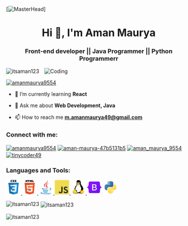 [![MasterHead](https://camo.githubusercontent.com/f1c0fc76d120f760664938edd8e1818f9d407b03f8ce7d306e12094d8853b6a0/687474703a2f2f692e696d6775722e636f6d2f6337476d414a662e706e67)]

<h1 align="center">Hi 👋, I'm Aman Maurya</h1>
<h3 align="center">Front-end developer || Java Programmer || Python Programmerr</h3>

<img align="right" alt="Coding" width="400" src="https://img.freepik.com/free-vector/developer-activity-concept-illustration_114360-2801.jpg?t=st=1657126437~exp=1657127037~hmac=44576eba6ce6ad247c818762d02e9d1b2c225400a3fef52c7dadbb256ef64050&w=740">
<p align="left"> <img src="https://komarev.com/ghpvc/?username=itsaman123&label=Profile%20views&color=0e75b6&style=flat" alt="itsaman123" /> </p>

<p align="left"> <a href="https://twitter.com/amanmaurya9554" target="blank"><img src="https://img.shields.io/twitter/follow/amanmaurya9554?logo=twitter&style=for-the-badge" alt="amanmaurya9554" /></a> </p>

- 🌱 I’m currently learning **React**

- 💬 Ask me about **Web Development, Java**

- 📫 How to reach me **m.amanmaurya49@gmail.com**

<h3 align="left">Connect with me:</h3>
<p align="left">
<a href="https://twitter.com/amanmaurya9554" target="blank"><img align="center" src="https://raw.githubusercontent.com/rahuldkjain/github-profile-readme-generator/master/src/images/icons/Social/twitter.svg" alt="amanmaurya9554" height="30" width="40" /></a>
<a href="https://linkedin.com/in/aman-maurya-47b5131b5" target="blank"><img align="center" src="https://raw.githubusercontent.com/rahuldkjain/github-profile-readme-generator/master/src/images/icons/Social/linked-in-alt.svg" alt="aman-maurya-47b5131b5" height="30" width="40" /></a>
<a href="https://instagram.com/aman_maurya_9554" target="blank"><img align="center" src="https://raw.githubusercontent.com/rahuldkjain/github-profile-readme-generator/master/src/images/icons/Social/instagram.svg" alt="aman_maurya_9554" height="30" width="40" /></a>
<a href="https://www.leetcode.com/tinycoder49" target="blank"><img align="center" src="https://raw.githubusercontent.com/rahuldkjain/github-profile-readme-generator/master/src/images/icons/Social/leet-code.svg" alt="tinycoder49" height="30" width="40" /></a>
</p>

<h3 align="left">Languages and Tools:</h3>
<p align="left"> <a href="https://www.w3schools.com/css/" target="_blank" rel="noreferrer"> <img src="https://raw.githubusercontent.com/devicons/devicon/master/icons/css3/css3-original-wordmark.svg" alt="css3" width="40" height="40"/> </a> <a href="https://www.w3.org/html/" target="_blank" rel="noreferrer"> <img src="https://raw.githubusercontent.com/devicons/devicon/master/icons/html5/html5-original-wordmark.svg" alt="html5" width="40" height="40"/> </a> <a href="https://www.java.com" target="_blank" rel="noreferrer"> <img src="https://raw.githubusercontent.com/devicons/devicon/master/icons/java/java-original.svg" alt="java" width="40" height="40"/> </a> <a href="https://developer.mozilla.org/en-US/docs/Web/JavaScript" target="_blank" rel="noreferrer"> <img src="https://raw.githubusercontent.com/devicons/devicon/master/icons/javascript/javascript-original.svg" alt="javascript" width="40" height="40"/> </a> <a href="https://www.linux.org/" target="_blank" rel="noreferrer"> <img src="https://raw.githubusercontent.com/devicons/devicon/master/icons/linux/linux-original.svg" alt="linux" width="40" height="40"/> </a> <img src="https://raw.githubusercontent.com/devicons/devicon/master/icons/bootstrap/bootstrap-original.svg" alt="bootstrap" width="40" height="40" style="max-width: 100%;"> <a href="https://www.python.org" target="_blank" rel="noreferrer"> <img src="https://raw.githubusercontent.com/devicons/devicon/master/icons/python/python-original.svg" alt="python" width="40" height="40"/> </a> </p>


<p><img align="left" src="https://github-readme-stats.vercel.app/api/top-langs?username=itsaman123&show_icons=true&locale=en&layout=compact" alt="itsaman123" /></p>

<p>&nbsp;<img align="center" src="https://github-readme-stats.vercel.app/api?username=itsaman123&show_icons=true&locale=en" alt="itsaman123" /></p>

<p><img align="center" src="https://github-readme-streak-stats.herokuapp.com/?user=itsaman123&" alt="itsaman123" /></p>
